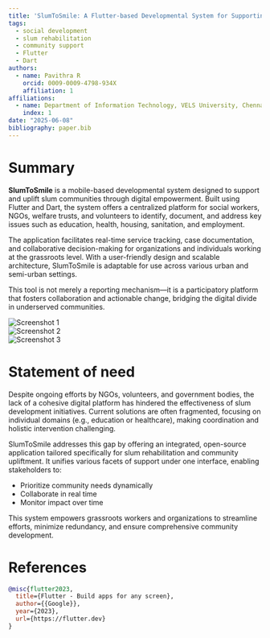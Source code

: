 ```yaml
---
title: 'SlumToSmile: A Flutter-based Developmental System for Supporting Slum Communities'
tags:
  - social development
  - slum rehabilitation
  - community support
  - Flutter
  - Dart
authors:
  - name: Pavithra R
    orcid: 0009-0009-4798-934X
    affiliation: 1
affiliations:
  - name: Department of Information Technology, VELS University, Chennai
    index: 1
date: "2025-06-08"
bibliography: paper.bib
---
```


# Summary

**SlumToSmile** is a mobile-based developmental system designed to support and uplift slum communities through digital empowerment. Built using Flutter and Dart, the system offers a centralized platform for social workers, NGOs, welfare trusts, and volunteers to identify, document, and address key issues such as education, health, housing, sanitation, and employment.

The application facilitates real-time service tracking, case documentation, and collaborative decision-making for organizations and individuals working at the grassroots level. With a user-friendly design and scalable architecture, SlumToSmile is adaptable for use across various urban and semi-urban settings.

This tool is not merely a reporting mechanism—it is a participatory platform that fosters collaboration and actionable change, bridging the digital divide in underserved communities.

![Screenshot 1](images/screenshot1.png)  
![Screenshot 2](images/screenshot2.png)  
![Screenshot 3](images/screenshot3.png)

# Statement of need

Despite ongoing efforts by NGOs, volunteers, and government bodies, the lack of a cohesive digital platform has hindered the effectiveness of slum development initiatives. Current solutions are often fragmented, focusing on individual domains (e.g., education or healthcare), making coordination and holistic intervention challenging.

SlumToSmile addresses this gap by offering an integrated, open-source application tailored specifically for slum rehabilitation and community upliftment. It unifies various facets of support under one interface, enabling stakeholders to:

- Prioritize community needs dynamically
- Collaborate in real time
- Monitor impact over time

This system empowers grassroots workers and organizations to streamline efforts, minimize redundancy, and ensure comprehensive community development.

# References

```bibtex
@misc{flutter2023,
  title={Flutter - Build apps for any screen},
  author={{Google}},
  year={2023},
  url={https://flutter.dev}
}

